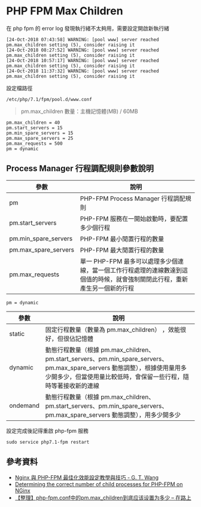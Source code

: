 # PHP FPM Max Children

在 php fpm 的 error log 發現執行緒不太夠用，需要設定開啟新執行緒

```
[24-Oct-2018 07:43:58] WARNING: [pool www] server reached pm.max_children setting (5), consider raising it
[24-Oct-2018 08:27:52] WARNING: [pool www] server reached pm.max_children setting (5), consider raising it
[24-Oct-2018 10:57:17] WARNING: [pool www] server reached pm.max_children setting (5), consider raising it
[24-Oct-2018 11:37:32] WARNING: [pool www] server reached pm.max_children setting (5), consider raising it
```

設定檔路徑

```
/etc/php/7.1/fpm/pool.d/www.conf
```

> pm.max_children 數量：主機記憶體(MB) / 60MB



```
pm.max_children = 40
pm.start_servers = 15
pm.min_spare_servers = 15
pm.max_spare_servers = 25
pm.max_requests = 500
pm = dynamic
```

## Process Manager 行程調配規則參數說明



| 參數  | 說明  |
|---|---|
| pm | PHP-FPM Process Manager 行程調配規則 |
| pm.start_servers | PHP-FPM 服務在一開始啟動時，要配置多少個行程 |
| pm.min_spare_servers | PHP-FPM 最小閒置行程的數量 |
| pm.max_spare_servers | PHP-FPM 最大閒置行程的數量 |
| pm.max_requests  | 單一 PHP-FPM 最多可以處理多少個連線，當一個工作行程處理的連線數達到這個值的時候，就會強制關閉此行程，重新產生另一個新的行程  |


```
pm = dynamic
```

| 參數  | 說明  |
|---|---|
| static | 固定行程數量（數量為 pm.max_children） ，效能很好，但很佔記憶體|
| dynamic | 動態行程數量（根據 pm.max_children、pm.start_servers、pm.min_spare_servers、pm.max_spare_servers 動態調整），根據使用量用多少開多少，但當使用量比較低時，會保留一些行程，隨時等著接收新的連線 |
| ondemand | 動態行程數量（根據 pm.max_children、pm.start_servers、pm.min_spare_servers、pm.max_spare_servers 動態調整），用多少開多少 |


設定完成後記得重啟 php-fpm 服務

```
sudo service php7.1-fpm restart
```


## 參考資料
* [Nginx 與 PHP-FPM 最佳化效能設定教學與技巧 - G. T. Wang](https://blog.gtwang.org/linux/nginx-php-fpm-configuration-optimization/)
* [Determining the correct number of child processes for PHP-FPM on NGinx](https://www.kinamo.be/en/support/faq/determining-the-correct-number-of-child-processes-for-php-fpm-on-nginx)
* [【整理】php-fpm.conf中的pm.max_children到底应该设置为多少 – 在路上](https://www.crifan.com/php_fpm_conf_pm_max_children_should_set_which_value/)
